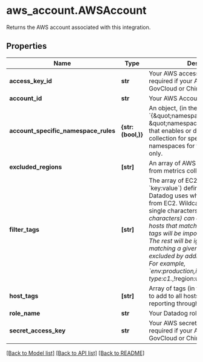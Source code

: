 # aws_account.AWSAccount

Returns the AWS account associated with this integration.
## Properties
Name | Type | Description | Notes
------------ | ------------- | ------------- | -------------
**access_key_id** | **str** | Your AWS access key ID. Only required if your AWS account is a GovCloud or China account. | [optional] 
**account_id** | **str** | Your AWS Account ID without dashes. | [optional] 
**account_specific_namespace_rules** | **{str: (bool,)}** | An object, (in the form &#x60;{\&quot;namespace1\&quot;:true/false, \&quot;namespace2\&quot;:true/false}&#x60;), that enables or disables metric collection for specific AWS namespaces for this AWS account only. | [optional] 
**excluded_regions** | **[str]** | An array of AWS regions to exclude from metrics collection. | [optional] 
**filter_tags** | **[str]** | The array of EC2 tags (in the form &#x60;key:value&#x60;) defines a filter that Datadog uses when collecting metrics from EC2. Wildcards, such as &#x60;?&#x60; (for single characters) and &#x60;*&#x60; (for multiple characters) can also be used. Only hosts that match one of the defined tags will be imported into Datadog. The rest will be ignored. Host matching a given tag can also be excluded by adding &#x60;!&#x60; before the tag. For example, &#x60;env:production,instance-type:c1.*,!region:us-east-1&#x60; | [optional] 
**host_tags** | **[str]** | Array of tags (in the form &#x60;key:value&#x60;) to add to all hosts and metrics reporting through this integration. | [optional] 
**role_name** | **str** | Your Datadog role delegation name. | [optional] 
**secret_access_key** | **str** | Your AWS secret access key. Only required if your AWS account is a GovCloud or China account. | [optional] 

[[Back to Model list]](README.md#documentation-for-models) [[Back to API list]](README.md#documentation-for-api-endpoints) [[Back to README]](README.md)


